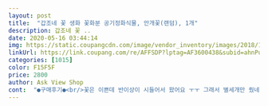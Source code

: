 ```yaml
---
layout: post 
title:  "갑조네 꽃 생화 꽃화분 공기정화식물, 안개꽃(랜덤), 1개" 
description: 갑조네 꽃 ..
date: 2020-05-16 03:44:14 
img: https://static.coupangcdn.com/image/vendor_inventory/images/2018/11/01/14/0/bb2264fa-c3cb-461e-b017-3847ec22227f.jpg 
linkUrl: https://link.coupang.com/re/AFFSDP?lptag=AF3600438&subid=ahnPublicAsk&pageKey=1514713350&itemId=2599942615&vendorItemId=4083628302&traceid=V0-113-32dbb8752ddbe506 
categories: [1015] 
color: F15F5F 
price: 2800 
author: Ask View Shop 
cont:  "●구매후기●<br/>꽃은 이쁜데 반이상이 시들어서 왔어요 ㅜㅜ 그래서 별세개만 줬네요 포장은 잘해주셨구요<br/>넘 예뻐요<br/>배송이 빠른점이 너무 좋네요 ^^<br/>꽃은 이쁜데 반이상이 시들어서 왔어요 ㅜㅜ 그래서 별세개만 줬네요 포장은 잘해주셨구요<br/>넘 예뻐요<br/>배송이 빠른점이 너무 좋네요 ^^<br/>" 
---
```

